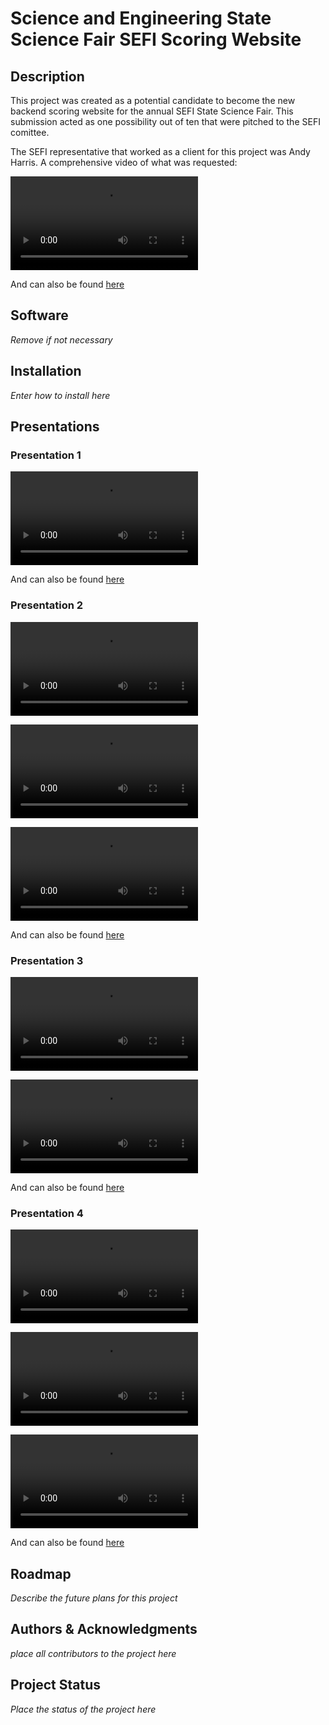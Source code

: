 # Science and Engineering State Science Fair SEFI Scoring Website #


## Description

This project was created as a potential candidate to become the new backend scoring website for the annual SEFI State Science Fair. This submission acted as one possibility out of ten that were pitched to the SEFI comittee. 

The SEFI representative that worked as a client for this project was Andy Harris. A comprehensive video of what was requested:



![clientSpecification](\presentationVideos\RMvideos\RMclientSpecification.mp4)

And can also be found [here](https://youtu.be/tKbb4GgfZn8)
    
## Software

*Remove if not necessary*

## Installation

*Enter how to install here*

## Presentations

### Presentation 1 ###

![RMpresentation1](\presentationVideos\RMvideos\RMpresentation1.mp4)

And can also be found [here](https://youtu.be/QAttRceeWhw)

### Presentation 2 ###

![RMpresentation2a](\presentationVideos\RMvideos\RMpresentation2a.mp4)

![RMpresentation2b](\presentationVideos\RMvideos\RMpresentation2b.mp4)

![RMpresentation2c](\presentationVideos\RMvideos\RMpresentation2c.mp4)

And can also be found [here](https://youtu.be/zPURaTctIdk)

### Presentation 3 ###

![RMpresentation3a](\presentationVideos\RMvideos\RMpresentation3a.mp4)

![RMpresentation3b](\presentationVideos\RMvideos\RMpresentation3b.mp4)

And can also be found [here](https://youtu.be/TOnA4ERuecI)

### Presentation 4 ###

![RMpresentation4a](\presentationVideos\RMvideos\RMpresentation4a.mp4)

![RMpresentation4b](\presentationVideos\RMvideos\RMpresentation4b.mp4)

![RMpresentation4c](\presentationVideos\RMvideos\RMpresentation4c.mp4)

And can also be found [here](https://youtu.be/QU950J0SO2c)

## Roadmap

*Describe the future plans for this project*

## Authors & Acknowledgments

*place all contributors to the project here*

## Project Status

*Place the status of the project here*
